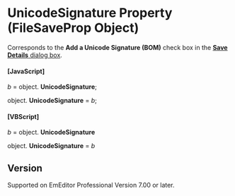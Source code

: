 # UnicodeSignature Property (FileSaveProp Object)

Corresponds to the **Add a Unicode Signature (BOM)** check box in the [**Save Details** dialog box](../../dlg/properties/file/save_details/index).

#### \[JavaScript\]

_b_ =
object. **UnicodeSignature**;

object. **UnicodeSignature** = _b_;

#### \[VBScript\]

_b_ =
object. **UnicodeSignature**

object. **UnicodeSignature** = _b_

## Version

Supported on EmEditor Professional Version 7.00 or later.